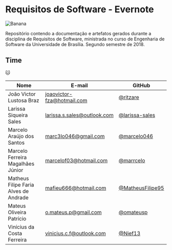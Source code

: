 # Requisitos de Software - Evernote

![Banana](https://evernote.com/img/meta/evernote-og.png)

  Repositório contendo a documentação e artefatos gerados durante a disciplina de Requisitos de Software, ministrada no curso de Engenharia de Software da Universidade de Brasília. Segundo semestre de 2018.

## Time
:cat:

|Nome|E-mail|GitHub|
|----|------|------|
|João Victor Lustosa Braz|joaovictor-fza@hotmail.com|[@ritzare](https://github.com/ritzare)
|Larissa Siqueira Sales|larissa.s.sales@outlook.com|[@larissa-sales](https://github.com/larissa-sales)|
|Marcelo Araújo dos Santos|marc3lo046@gmail.com|[@marcelo046](https://github.com/marcelo046)|
|Marcelo Ferreira Magalhães Júnior|marcelof03@hotmail.com|[@marrcelo](https://github.com/marrcelo)|
|Matheus Filipe Faria Alves de Andrade|mafieu666@hotmail.com|[@MatheusFilipe95](https://github.com/MatheusFilipe95)|
|Mateus Oliveira Patrício|o.mateus.p@gmail.com|[@omateusp](https://github.com/omateusp)
|Vinícius da Costa Ferreira|vinicius.c.f@outlook.com|[@Nief13](https://github.com/Nief13)
